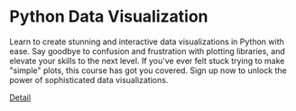 # Python Data Visualization

Learn to create stunning and interactive data visualizations in Python with ease. Say goodbye to confusion and frustration with plotting libraries, and elevate your skills to the next level. If you've ever felt stuck trying to make "simple" plots, this course has got you covered. Sign up now to unlock the power of sophisticated data visualizations. 

[Detail](https://eduitfree.com/7FVr)